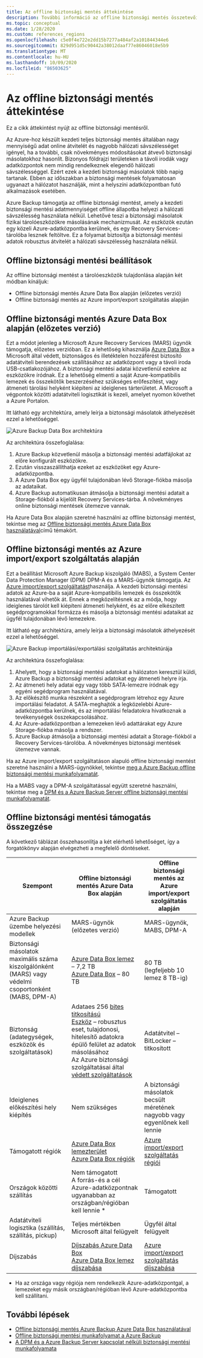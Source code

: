 ```yaml
---
title: Az offline biztonsági mentés áttekintése
description: További információ az offline biztonsági mentés összetevőiről. Az Azure import/export szolgáltatás alapján Azure Data Box és offline biztonsági mentésen alapuló offline biztonsági mentést is tartalmaznak.
ms.topic: conceptual
ms.date: 1/28/2020
ms.custom: references_regions
ms.openlocfilehash: c5e0f4e722e2dd15b7277a484af2a101844344e6
ms.sourcegitcommit: 829d951d5c90442a38012daaf77e86046018e5b9
ms.translationtype: MT
ms.contentlocale: hu-HU
ms.lasthandoff: 10/09/2020
ms.locfileid: "86503625"
---
```

# <a name="overview-of-offline-backup"></a>Az offline biztonsági mentés áttekintése

Ez a cikk áttekintést nyújt az offline biztonsági mentésről.

Az Azure-hoz készült kezdeti teljes biztonsági mentés általában nagy mennyiségű adat online átvitelét és nagyobb hálózati sávszélességet igényel, ha a további, csak növekményes módosításokat átvevő biztonsági másolatokhoz hasonlít. Bizonyos földrajzi területeken a távoli irodák vagy adatközpontok nem mindig rendelkeznek elegendő hálózati sávszélességgel. Ezért ezek a kezdeti biztonsági másolatok több napig tartanak. Ebben az időszakban a biztonsági mentések folyamatosan ugyanazt a hálózatot használják, mint a helyszíni adatközpontban futó alkalmazások esetében.

Azure Backup támogatja az offline biztonsági mentést, amely a kezdeti biztonsági mentési adatmennyiséget offline állapotba helyezi a hálózati sávszélesség használata nélkül. Lehetővé teszi a biztonsági másolatok fizikai tárolóeszközökre másolásának mechanizmusát. Az eszközök ezután egy közeli Azure-adatközpontba kerülnek, és egy Recovery Services-tárolóba lesznek feltöltve. Ez a folyamat biztosítja a biztonsági mentési adatok robusztus átvitelét a hálózati sávszélesség használata nélkül.

## <a name="offline-backup-options"></a>Offline biztonsági mentési beállítások

Az offline biztonsági mentést a tárolóeszközök tulajdonlása alapján két módban kínáljuk:

- Offline biztonsági mentés Azure Data Box alapján (előzetes verzió)
- Offline biztonsági mentés az Azure import/export szolgáltatás alapján

## <a name="offline-backup-based-on-azure-data-box-preview"></a>Offline biztonsági mentés Azure Data Box alapján (előzetes verzió)

Ezt a módot jelenleg a Microsoft Azure Recovery Services (MARS) ügynök támogatja, előzetes verzióban. Ez a lehetőség kihasználja [Azure Data Box](https://azure.microsoft.com/services/databox/) a Microsoft által védett, biztonságos és illetéktelen hozzáférést biztosító adatátviteli berendezések szállításához az adatközpont vagy a távoli iroda USB-csatlakozójához. A biztonsági mentési adatai közvetlenül ezekre az eszközökre íródnak. Ez a lehetőség elmenti a saját Azure-kompatibilis lemezek és összekötők beszerzéséhez szükséges erőfeszítést, vagy átmeneti tárolási helyként kiépíteni az ideiglenes tárterületet. A Microsoft a végpontok közötti adatátviteli logisztikát is kezeli, amelyet nyomon követhet a Azure Portalon.

Itt látható egy architektúra, amely leírja a biztonsági másolatok áthelyezését ezzel a lehetőséggel.

![Azure Backup Data Box architektúra](./media/offline-backup-overview/azure-backup-databox-architecture.png)

Az architektúra összefoglalása:

1. Azure Backup közvetlenül másolja a biztonsági mentési adatfájlokat az előre konfigurált eszközökre.
2. Ezután visszaszállíthatja ezeket az eszközöket egy Azure-adatközpontba.
3. A Azure Data Box egy ügyfél tulajdonában lévő Storage-fiókba másolja az adataikat.
4. Azure Backup automatikusan átmásolja a biztonsági mentési adatait a Storage-fiókból a kijelölt Recovery Services-tárba. A növekményes online biztonsági mentések ütemezve vannak.

Ha Azure Data Box alapján szeretné használni az offline biztonsági mentést, tekintse meg az [Offline biztonsági mentés Azure Data Box használatával](offline-backup-azure-data-box.md)című témakört.

## <a name="offline-backup-based-on-the-azure-importexport-service"></a>Offline biztonsági mentés az Azure import/export szolgáltatás alapján

Ezt a beállítást Microsoft Azure Backup kiszolgáló (MABS), a System Center Data Protection Manager (DPM) DPM-A és a MARS-ügynök támogatja. Az [Azure import/export szolgáltatást](../storage/common/storage-import-export-service.md)használja. A kezdeti biztonsági mentési adatok az Azure-ba a saját Azure-kompatibilis lemezek és összekötők használatával vihetők át. Ennek a megközelítésnek az a módja, hogy ideiglenes tárolót kell kiépíteni átmeneti helyként, és az előre elkészített segédprogramokkal formázza és másolja a biztonsági mentési adataikat az ügyfél tulajdonában lévő lemezekre.

Itt látható egy architektúra, amely leírja a biztonsági másolatok áthelyezését ezzel a lehetőséggel.

![Azure Backup importálási/exportálási szolgáltatás architektúrája](./media/offline-backup-overview/azure-backup-import-export.png)

Az architektúra összefoglalása:

1. Ahelyett, hogy a biztonsági mentési adatokat a hálózaton keresztül küldi, Azure Backup a biztonsági mentési adatokat egy átmeneti helyre írja.
2. Az átmeneti hely adatai egy vagy több SATA-lemezre íródnak egy egyéni segédprogram használatával.
3. Az előkészítő munka részeként a segédprogram létrehoz egy Azure importálási feladatot. A SATA-meghajtók a legközelebbi Azure-adatközpontba kerülnek, és az importálási feladatokra hivatkoznak a tevékenységek összekapcsolásához.
4. Az Azure-adatközpontban a lemezeken lévő adattárakat egy Azure Storage-fiókba másolja a rendszer.
5. Azure Backup átmásolja a biztonsági mentési adatait a Storage-fiókból a Recovery Services-tárolóba. A növekményes biztonsági mentések ütemezve vannak.

Ha az Azure import/export szolgáltatáson alapuló offline biztonsági mentést szeretné használni a MARS-ügynökkel, tekintse [meg a Azure Backup offline biztonsági mentési munkafolyamatát](./backup-azure-backup-import-export.md).

Ha a MABS vagy a DPM-A szolgáltatással együtt szeretné használni, tekintse meg a [DPM és a Azure Backup Server offline biztonsági mentési munkafolyamatát](./backup-azure-backup-server-import-export.md).

## <a name="offline-backup-support-summary"></a>Offline biztonsági mentési támogatás összegzése

A következő táblázat összehasonlítja a két elérhető lehetőséget, így a forgatókönyv alapján elvégezheti a megfelelő döntéseket.

| **Szempont**                                            | **Offline biztonsági mentés Azure Data Box alapján**                     | **Offline biztonsági mentés az Azure import/export szolgáltatás alapján**                |
| ------------------------------------------------------------ | ------------------------------------------------------------ | ------------------------------------------------------------ |
| Azure Backup üzembe helyezési modellek                              | MARS-ügynök (előzetes verzió)                                              | MARS-ügynök, MABS, DPM-A                                           |
| Biztonsági másolatok maximális száma kiszolgálónként (MARS) vagy védelmi csoportonként (MABS, DPM-A) | [Azure Data Box lemez](../databox/data-box-disk-overview.md) – 7,2 TB <br> [Azure Data Box](../databox/data-box-overview.md) – 80 TB       | 80 TB (legfeljebb 10 lemez 8 TB-ig)                          |
| Biztonság (adategységek, eszközök és szolgáltatások)                           | Adataes 256 [bites titkosítású](../databox/data-box-security.md#data-box-data-protection) <br> [Eszköz](../databox/data-box-security.md#data-box-device-protection) – robusztus eset, tulajdonosi, hitelesítő adatokra épülő felület az adatok másolásához <br> Az Azure biztonsági szolgáltatásai által [védett szolgáltatások](../databox/data-box-security.md#data-box-service-protection) | Adatátvitel – BitLocker – titkosított                                 |
| Ideiglenes előkészítési hely kiépítés                     | Nem szükséges                                                | A biztonsági másolatok becsült méretének nagyobb vagy egyenlőnek kell lennie        |
| Támogatott régiók                                           | [Azure Data Box lemezterület](../databox/data-box-disk-overview.md#region-availability) <br> [Azure Data Box régiók](../databox/data-box-disk-overview.md#region-availability) | [Azure import/export szolgáltatás régiói](../storage/common/storage-import-export-service.md#region-availability) |
| Országok közötti szállítás                                     | Nem támogatott  <br>    A forrás-és a cél Azure-adatközpontnak ugyanabban az országban/régióban kell lennie * | Támogatott                                                    |
| Adatátviteli logisztika (szállítás, szállítás, pickup)           | Teljes mértékben Microsoft által felügyelt                                     | Ügyfél által felügyelt                                            |
| Díjszabás                                                      | [Díjszabás Azure Data Box](https://azure.microsoft.com/pricing/details/databox/) <br> [Azure Data Box lemez díjszabása](https://azure.microsoft.com/pricing/details/databox/disk/) | [Azure import/export szolgáltatás díjszabása](https://azure.microsoft.com/pricing/details/storage-import-export/) |

* Ha az országa vagy régiója nem rendelkezik Azure-adatközpontgal, a lemezeket egy másik országban/régióban lévő Azure-adatközpontba kell szállítani.

## <a name="next-steps"></a>További lépések

- [Offline biztonsági mentés Azure Backup Azure Data Box használatával](offline-backup-azure-data-box.md#backup-data-size-and-supported-data-box-skus)
- [Offline biztonsági mentési munkafolyamat a Azure Backup](backup-azure-backup-import-export.md)
- [A DPM és a Azure Backup Server kapcsolat nélküli biztonsági mentési munkafolyamata](backup-azure-backup-server-import-export.md)
